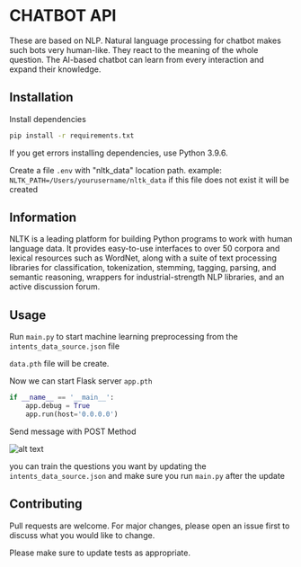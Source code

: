 # CHATBOT API

These are based on NLP. Natural language processing for chatbot makes such bots very human-like. 
They react to the meaning of the whole question. The AI-based chatbot can learn from every interaction and expand their knowledge.<br>

## Installation

Install dependencies

```bash
pip install -r requirements.txt
```
If you get errors installing dependencies, use Python 3.9.6.

Create a file ```.env``` with "nltk_data" location path.
example: ```NLTK_PATH=/Users/yourusername/nltk_data```
if this file does not exist it will be created
## Information
NLTK is a leading platform for building Python programs to work with human language data. 
It provides easy-to-use interfaces to over 50 corpora and lexical resources such as WordNet, 
along with a suite of text processing libraries for classification, tokenization, stemming, tagging, parsing, 
and semantic reasoning, wrappers for industrial-strength NLP libraries, and an active discussion forum.

## Usage

Run ```main.py``` to start machine learning preprocessing from the ```intents_data_source.json``` file

```data.pth``` file will be create.

Now we can start Flask server ```app.pth```

```python
if __name__ == '__main__':
    app.debug = True
    app.run(host='0.0.0.0')
```

Send message with POST Method 

![alt text](https://res.cloudinary.com/dhdgnx4mc/image/upload/v1646432443/media/GitHub/gm3v2ifjr3ee8gbsp45y.png)

you can train the questions you want by updating the ```intents_data_source.json``` and make sure you run 
```main.py``` after the update

## Contributing
Pull requests are welcome. For major changes, please open an issue first to discuss what you would like to change.

Please make sure to update tests as appropriate.